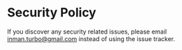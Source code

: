 # Security Policy

If you discover any security related issues, please email inman.turbo@gmail.com instead of using the issue tracker.

